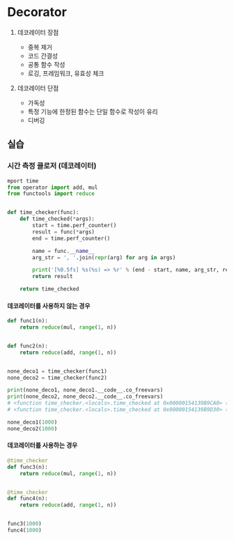 # Decorator

1. 데코레이터 장점
   - 중복 제거
   - 코드 간결성
   - 공통 함수 작성
   - 로깅, 프레임워크, 유효성 체크

2. 데코레이터 단점
   - 가독성
   - 특정 기능에 한정된 함수는 단일 함수로 작성이 유리
   - 디버깅

## 실습

### 시간 측정 클로저 (데코레이터)

```python
mport time
from operator import add, mul
from functools import reduce


def time_checker(func):
    def time_checked(*args):
        start = time.perf_counter()
        result = func(*args)
        end = time.perf_counter()

        name = func.__name__
        arg_str = ', '.join(repr(arg) for arg in args)

        print('[%0.5fs] %s(%s) => %r' % (end - start, name, arg_str, result))
        return result

    return time_checked

```

#### 데코레이터를 사용하지 않는 경우

```python
def func1(n):
    return reduce(mul, range(1, n))


def func2(n):
    return reduce(add, range(1, n))


none_deco1 = time_checker(func1)
none_deco2 = time_checker(func2)

print(none_deco1, none_deco1.__code__.co_freevars)
print(none_deco2, none_deco2.__code__.co_freevars)
# <function time_checker.<locals>.time_checked at 0x00000154139B9CA0> ('func',)
# <function time_checker.<locals>.time_checked at 0x00000154139B9D30> ('func',)

none_deco1(1000)
none_deco2(1000)
```

#### 데코레이터를 사용하는 경우

```python
@time_checker
def func3(n):
    return reduce(mul, range(1, n))


@time_checker
def func4(n):
    return reduce(add, range(1, n))


func3(1000)
func4(1000)
```


